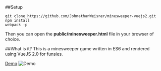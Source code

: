 ##Setup
```shell
git clone https://github.com/JohnathanWeisner/minesweeper-vuejs2.git
npm install
webpack -p
```
Then you can open the **public/minesweeper.html** file in your browser of choice.

##What is it?
This is a minesweeper game written in ES6 and rendered using VueJS 2.0 for funsies.  

[Demo](http://minesweeper-demo.herokuapp.com/)
![Demo](http://i.imgur.com/PAmMHOq.png)
